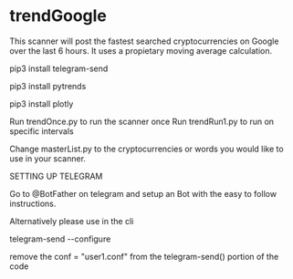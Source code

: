 # trendGoogle
This scanner will post the fastest searched cryptocurrencies on Google over the last 6 hours.
It uses a propietary moving average calculation.

pip3 install telegram-send

pip3 install pytrends

pip3 install plotly

Run trendOnce.py to run the scanner once
Run trendRun1.py to run on specific intervals

Change masterList.py to the cryptocurrencies or words you would like to use in your scanner.

SETTING UP TELEGRAM

Go to @BotFather on telegram and setup an Bot with the easy to follow instructions.

Alternatively please use in the cli

telegram-send --configure

remove the conf = "user1.conf" from the telegram-send() portion of the code
